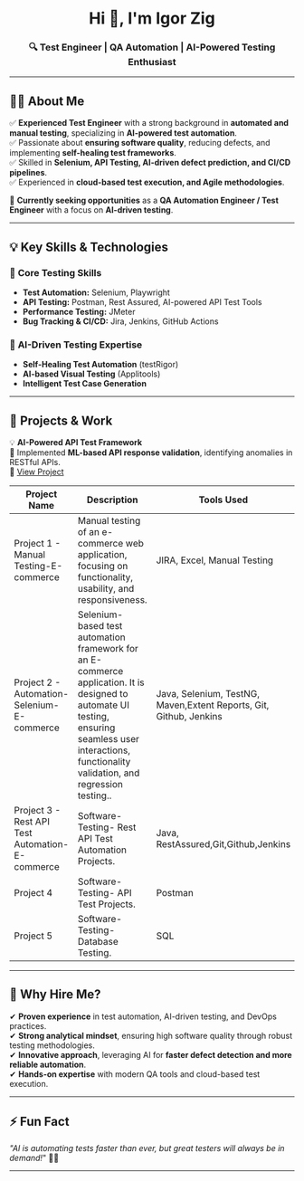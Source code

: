 
<h1 align="center">Hi 👋, I'm Igor Zig</h1>
<h3 align="center">🔍 Test Engineer | QA Automation | AI-Powered Testing Enthusiast</h3>

---

## **👨‍💻 About Me**
✅ **Experienced Test Engineer** with a strong background in **automated and manual testing**, specializing in **AI-powered test automation**.  
✅ Passionate about **ensuring software quality**, reducing defects, and implementing **self-healing test frameworks**.  
✅ Skilled in **Selenium, API Testing, AI-driven defect prediction, and CI/CD pipelines**.  
✅ Experienced in **cloud-based test execution, and Agile methodologies**.  

📌 **Currently seeking opportunities** as a **QA Automation Engineer / Test Engineer** with a focus on **AI-driven testing**.  

---

## **💡 Key Skills & Technologies**
### 🚀 **Core Testing Skills**
- **Test Automation:** Selenium, Playwright  
- **API Testing:** Postman, Rest Assured, AI-powered API Test Tools  
- **Performance Testing:** JMeter 
- **Bug Tracking & CI/CD:** Jira, Jenkins, GitHub Actions  

### 🤖 **AI-Driven Testing Expertise**
- **Self-Healing Test Automation** (testRigor)  
- **AI-based Visual Testing** (Applitools)  
- **Intelligent Test Case Generation**  

---

## **🔭 Projects & Work**

💡 **AI-Powered API Test Framework**  
🚀 Implemented **ML-based API response validation**, identifying anomalies in RESTful APIs.  
🔗 [View Project]([https://github.com/yourusername/ai-api-testing](https://github.com/IgorZig/Software_Testing_Projects))


| Project Name | Description | Tools Used |
|--------------|-------------|------------|
| Project 1 - Manual Testing-E-commerce    | Manual testing of an e-commerce web application, focusing on functionality, usability, and responsiveness. | JIRA, Excel, Manual Testing |
| Project 2 -  Automation-Selenium-E-commerce    | Selenium-based test automation framework for an E-commerce application. It is designed to automate UI testing, ensuring seamless user interactions, functionality validation, and regression testing..| Java, Selenium, TestNG, Maven,Extent Reports, Git, Github, Jenkins |
| Project 3 - Rest API Test Automation-E-commerce    | Software-Testing- Rest API Test Automation Projects. | Java, RestAssured,Git,Github,Jenkins |
| Project 4    | Software-Testing- API Test Projects. | Postman |
| Project 5    | Software-Testing- Database Testing. | SQL |




---

## **🌟 Why Hire Me?**

✔ **Proven experience** in test automation, AI-driven testing, and DevOps practices.  
✔ **Strong analytical mindset**, ensuring high software quality through robust testing methodologies.  
✔ **Innovative approach**, leveraging AI for **faster defect detection and more reliable automation**.  
✔ **Hands-on expertise** with modern QA tools and cloud-based test execution.  

 
---


## **⚡ Fun Fact**

_"AI is automating tests faster than ever, but great testers will always be in demand!_" 🤖💡  

---
